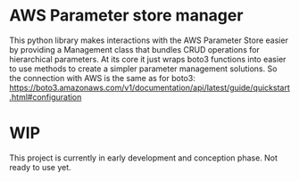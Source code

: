 # AWS Parameter store manager

This python library makes interactions with the AWS Parameter Store easier by providing a Management class
that bundles CRUD operations for hierarchical parameters. At its core it just wraps boto3 functions into
easier to use methods to create a simpler parameter management solutions. So the connection with AWS is
the same as for boto3: https://boto3.amazonaws.com/v1/documentation/api/latest/guide/quickstart.html#configuration

# WIP

This project is currently in early development and conception phase. Not ready to use yet.

